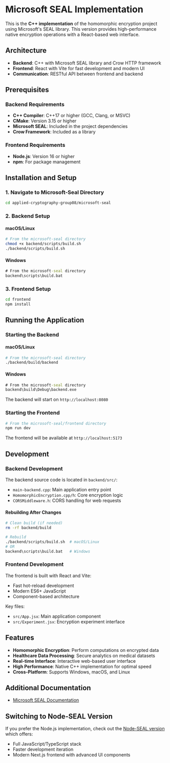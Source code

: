 # Microsoft SEAL Implementation

This is the **C++ implementation** of the homomorphic encryption project using Microsoft's SEAL library. This version provides high-performance native encryption operations with a React-based web interface.

## Architecture

- **Backend**: C++ with Microsoft SEAL library and Crow HTTP framework
- **Frontend**: React with Vite for fast development and modern UI
- **Communication**: RESTful API between frontend and backend

## Prerequisites

### Backend Requirements

- **C++ Compiler**: C++17 or higher (GCC, Clang, or MSVC)
- **CMake**: Version 3.15 or higher
- **Microsoft SEAL**: Included in the project dependencies
- **Crow Framework**: Included as a library

### Frontend Requirements

- **Node.js**: Version 16 or higher
- **npm**: For package management

## Installation and Setup

### 1. Navigate to Microsoft-Seal Directory

```bash
cd applied-cryptography-group08/microsoft-seal
```

### 2. Backend Setup

#### macOS/Linux

```bash
# From the microsoft-seal directory
chmod +x backend/scripts/build.sh
./backend/scripts/build.sh
```

#### Windows

```bat
# From the microsoft-seal directory
backend\scripts\build.bat
```

### 3. Frontend Setup

```bash
cd frontend
npm install
```

## Running the Application

### Starting the Backend

#### macOS/Linux

```bash
# From the microsoft-seal directory
./backend/build/backend
```

#### Windows

```bat
# From the microsoft-seal directory
backend\build\Debug\backend.exe
```

The backend will start on `http://localhost:8080`

### Starting the Frontend

```bash
# From the microsoft-seal/frontend directory
npm run dev
```

The frontend will be available at `http://localhost:5173`

## Development

### Backend Development

The backend source code is located in `backend/src/`:

- `main-backend.cpp`: Main application entry point
- `HomomorphicEncryption.cpp/h`: Core encryption logic
- `CORSMiddleware.h`: CORS handling for web requests

#### Rebuilding After Changes

```bash
# Clean build (if needed)
rm -rf backend/build

# Rebuild
./backend/scripts/build.sh  # macOS/Linux
# OR
backend\scripts\build.bat   # Windows
```

### Frontend Development

The frontend is built with React and Vite:

- Fast hot-reload development
- Modern ES6+ JavaScript
- Component-based architecture

Key files:

- `src/App.jsx`: Main application component
- `src/Experiment.jsx`: Encryption experiment interface

## Features

- **Homomorphic Encryption**: Perform computations on encrypted data
- **Healthcare Data Processing**: Secure analytics on medical datasets
- **Real-time Interface**: Interactive web-based user interface
- **High Performance**: Native C++ implementation for optimal speed
- **Cross-Platform**: Supports Windows, macOS, and Linux

## Additional Documentation

- [Microsoft SEAL Documentation](https://github.com/microsoft/SEAL)

## Switching to Node-SEAL Version

If you prefer the Node.js implementation, check out the [Node-SEAL version](../node-seal/README.md) which offers:

- Full JavaScript/TypeScript stack
- Faster development iteration
- Modern Next.js frontend with advanced UI components

